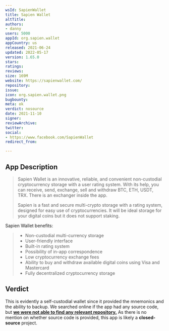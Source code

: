 ```yaml
---
wsId: SapienWallet
title: Sapien Wallet
altTitle: 
authors:
- danny
users: 5000
appId: org.sapien.wallet
appCountry: us
released: 2021-06-24
updated: 2022-05-17
version: 1.65.0
stars: 
ratings: 
reviews: 
size: 169M
website: https://sapienwallet.com/
repository: 
issue: 
icon: org.sapien.wallet.png
bugbounty: 
meta: ok
verdict: nosource
date: 2021-11-10
signer: 
reviewArchive: 
twitter: 
social:
- https://www.facebook.com/SapienWallet
redirect_from: 

---
```


## App Description

> Sapien Wallet is an innovative, reliable, and convenient non-custodial cryptocurrency storage with a user rating system. With its help, you can receive, send, exchange, sell and withdraw BTC, ETH, USDT, TRX. There is an exchanger inside the app.
>
> Sapien is a fast and secure multi-crypto storage with a rating system, designed for easy use of cryptocurrencies. It will be ideal storage for your digital coins but it does not support staking.
>
Sapien Wallet benefits:
> - Non-custodial multi-currency storage
> - User-friendly interface
> - Built-in rating system
> - Possibility of in-app correspondence
> - Low cryptocurrency exchange fees
> - Ability to buy and withdraw available digital coins using Visa and Mastercard
> - Fully decentralized cryptocurrency storage

## Verdict

This is evidently a self-custodial wallet since it provided the mnemonics and the ability to backup. We searched online if the app had any source code, but [**we were not able to find any relevant repository.**](https://github.com/search?q=sapien+wallet&type=repositories) As there is no mention on whether source code is provided, this app is likely a **closed-source** project.
